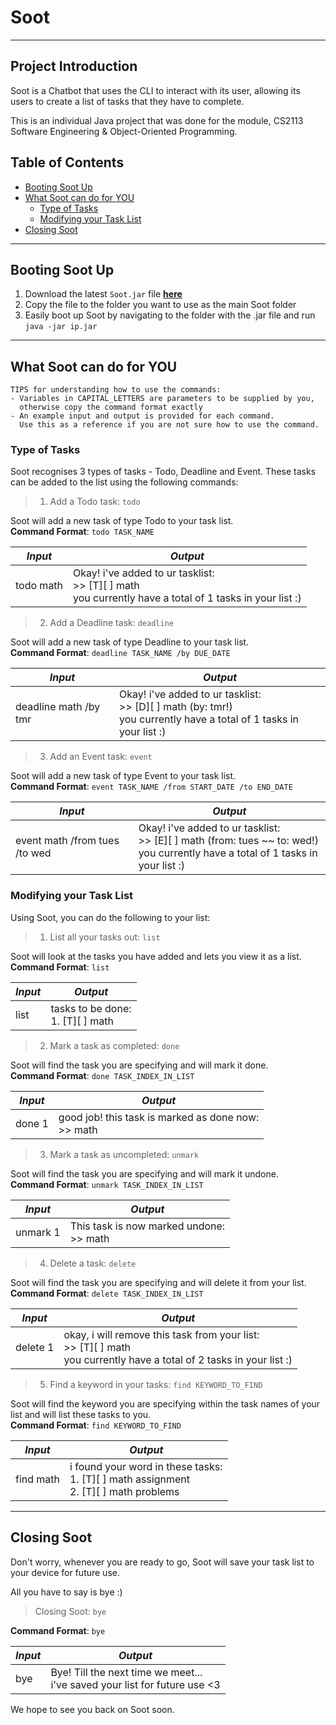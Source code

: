 # Soot
***
## Project Introduction
Soot is a Chatbot that uses the CLI to interact with its user, allowing its users to create a list of tasks that 
they have to complete.  

This is an individual Java project that was done for the module, CS2113 Software Engineering & Object-Oriented 
Programming. 

## Table of Contents
- [Booting Soot Up](#Booting-Soot-Up)
- [What Soot can do for YOU](#what-soot-can-do-for-you)
  - [Type of Tasks](#type-of-tasks-)
  - [Modifying your Task List](#modifying-your-task-list-)
- [Closing Soot](#closing-soot)

***
## Booting Soot Up
1. Download the latest `Soot.jar` file **[here](https://github.com/claribelho/ip/releases)**
2. Copy the file to the folder you want to use as the main Soot folder
3. Easily boot up Soot by navigating to the folder with the .jar file and run `java -jar ip.jar`

***

## What Soot can do for YOU
```
TIPS for understanding how to use the commands:
- Variables in CAPITAL_LETTERS are parameters to be supplied by you, 
  otherwise copy the command format exactly
- An example input and output is provided for each command.
  Use this as a reference if you are not sure how to use the command.
```

### Type of Tasks 
Soot recognises 3 types of tasks - Todo, Deadline and Event. These tasks can be added to the list using the following 
commands:
> 1) Add a Todo task: `todo`  

Soot will add a new task of type Todo to your task list.  
**Command Format**: `todo TASK_NAME`

| _Input_        | _Output_       |
|--------------|--------------|
| todo math | Okay! i've added to ur tasklist:<br> >> [T][ ] math <br> you currently have a total of 1 tasks in your list :) |

> 2) Add a Deadline task: `deadline`  

Soot will add a new task of type Deadline to your task list.  
**Command Format**: `deadline TASK_NAME /by DUE_DATE`

| _Input_        | _Output_       |
|--------------|--------------|
| deadline math /by tmr| Okay! i've added to ur tasklist:<br> >> [D][ ] math (by: tmr!) <br> you currently have a total of 1 tasks in your list :) |

> 3) Add an Event task: `event`  

Soot will add a new task of type Event to your task list.  
**Command Format**: `event TASK_NAME /from START_DATE /to END_DATE`

| _Input_        | _Output_       |
|--------------|--------------|
| event math /from tues /to wed| Okay! i've added to ur tasklist:<br> >> [E][ ] math (from: tues ~~ to: wed!) <br> you currently have a total of 1 tasks in your list :) |

### Modifying your Task List 
Using Soot, you can do the following to your list:
> 1. List all your tasks out: `list`

Soot will look at the tasks you have added and lets you view it as a list.  
**Command Format**: `list`

| _Input_ | _Output_                              |
|---------|---------------------------------------|
| list    | tasks to be done: <br> 1. [T][ ] math |

> 2. Mark a task as completed: `done`

Soot will find the task you are specifying and will mark it done.  
**Command Format**: `done TASK_INDEX_IN_LIST`

| _Input_ | _Output_                                                |
|---------|---------------------------------------------------------|
| done 1  | good job! this task is marked as done now: <br> >> math |

> 3. Mark a task as uncompleted: `unmark`

 Soot will find the task you are specifying and will mark it undone.  
 **Command Format**: `unmark TASK_INDEX_IN_LIST`

| _Input_ | _Output_                                                |
|---------|---------------------------------------------------------|
| unmark 1  | This task is now marked undone:  <br> >> math |
> 4. Delete a task: `delete`

Soot will find the task you are specifying and will delete it from your list.  
**Command Format**: `delete TASK_INDEX_IN_LIST`

| _Input_  | _Output_                                                                                                                     |
|----------|------------------------------------------------------------------------------------------------------------------------------|
| delete 1 | okay, i will remove this task from your list: <br> >> [T][ ] math <br> you currently have a total of 2 tasks in your list :) |

> 5. Find a keyword in your tasks: `find KEYWORD_TO_FIND`

Soot will find the keyword you are specifying within the task names of your list and will list these tasks to you.  
**Command Format**: `find KEYWORD_TO_FIND`

| _Input_   | _Output_                                                                                      |
|-----------|-----------------------------------------------------------------------------------------------|
| find math | i found your word in these tasks: <br> 1. [T][ ] math assignment <br> 2. [T][ ] math problems |

***

## Closing Soot
Don't worry, whenever you are ready to go, Soot will save your task list to your device for future use.  

All you have to say is bye :)
> Closing Soot: `bye`

**Command Format**: `bye`

| _Input_ | _Output_       |
|---------|--------------|
| bye     | Bye! Till the next time we meet... <br> i've saved your list for future use <3 |

We hope to see you back on Soot soon.